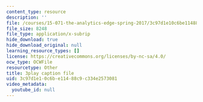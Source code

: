 ```yaml
---
content_type: resource
description: ''
file: /courses/15-071-the-analytics-edge-spring-2017/3c97d1e10c6be11488c9c334e2573081_cllmFIIbzrc.srt
file_size: 8248
file_type: application/x-subrip
hide_download: true
hide_download_original: null
learning_resource_types: []
license: https://creativecommons.org/licenses/by-nc-sa/4.0/
ocw_type: OCWFile
resourcetype: Other
title: 3play caption file
uid: 3c97d1e1-0c6b-e114-88c9-c334e2573081
video_metadata:
  youtube_id: null
---
```


